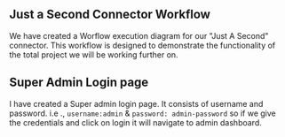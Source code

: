 ## Just a Second Connector Workflow

We have created a Worflow execution diagram for our  "Just A Second" connector. This workflow is designed to demonstrate the functionality of the total project we will be working further on.

## Super Admin Login page

I have created a Super admin login page. It consists of username and password. i.e ., `username:admin` & `password: admin-password` so if we give the credentials and click on login it will navigate to admin dashboard.